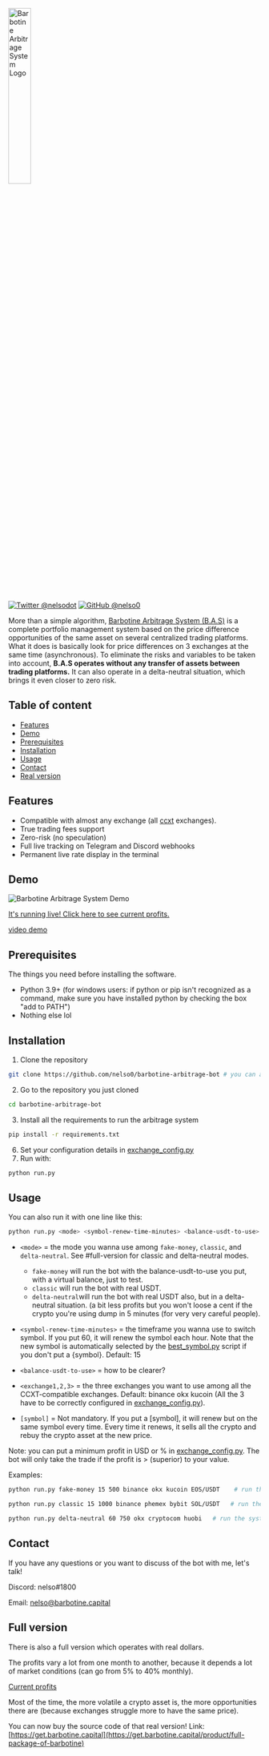 <p align="left">
  <img alt="Barbotine Arbitrage System Logo" width="30%" height="30%" src="https://cdn.discordapp.com/attachments/876447732259225612/1095369391052443708/bas.svg">
</p>

[![Twitter @nelsodot](https://img.shields.io/twitter/url/https/twitter.com/nelsodot.svg?style=social&label=%20%40nelsodot)](https://twitter.com/nelsodot)
[![GitHub @nelso0](https://img.shields.io/github/followers/nelso0?label=follow&style=social)](https://github.com/nelso0)

More than a simple algorithm, [Barbotine Arbitrage System (B.A.S)](https://barbotine.capital) is a complete portfolio management system based on the price difference opportunities of the same asset on several centralized trading platforms.
What it does is basically look for price differences on 3 exchanges at the same time (asynchronous).
To eliminate the risks and variables to be taken into account, **B.A.S operates without any transfer of assets between trading platforms.** It can also operate in a delta-neutral situation, which brings it even closer to zero risk.

## Table of content
* [Features](#features)
* [Demo](#demo)
* [Prerequisites](#prerequis)
* [Installation](#installation)
* [Usage](#usage)
* [Contact](#contact)
* [Real version](#full-version)
<a name="features"/>
 
## Features

* Compatible with almost any exchange (all [ccxt](https://github.com/ccxt/ccxt) exchanges).
* True trading fees support
* Zero-risk (no speculation)
* Full live tracking on Telegram and Discord webhooks
* Permanent live rate display in the terminal

<a name="demo"/>
 
## Demo

![Barbotine Arbitrage System Demo](https://media.discordapp.net/attachments/876447732259225612/1095816511760904322/arbitrage.gif)

[It's running live! Click here to see current profits.](https://barbotine.capital/arbitrage-instance)

[video demo](https://youtu.be/-HG05ZSeAp8)

<a name="prerequis"/>
 
## Prerequisites

The things you need before installing the software.

* Python 3.9+ (for windows users: if python or pip isn't recognized as a command, make sure you have installed python by checking the box "add to PATH")
* Nothing else lol

<a name="installation"/>
 
## Installation

1. Clone the repository 
```sh
git clone https://github.com/nelso0/barbotine-arbitrage-bot # you can also download the zip file
```
2. Go to the repository you just cloned
```sh
cd barbotine-arbitrage-bot
```
3. Install all the requirements to run the arbitrage system
```sh
pip install -r requirements.txt
```
6. Set your configuration details in [exchange_config.py](exchange_config.py)
5. Run with:
```sh
python run.py
```

<a name="usage"/>
 
## Usage

You can also run it with one line like this:

```sh
python run.py <mode> <symbol-renew-time-minutes> <balance-usdt-to-use> <exchange1> <exchange2> <exchange3> [symbol]
```


* ```<mode>``` = the mode you wanna use among ```fake-money```, ```classic```, and ```delta-neutral```. See #full-version for classic and delta-neutral modes. 
  
  * ```fake-money``` will run the bot with the balance-usdt-to-use you put, with a virtual balance, just to test.
  * ```classic``` will run the bot with real USDT.
  * ```delta-neutral```will run the bot with real USDT also, but in a delta-neutral situation. (a bit less profits but you won't loose a cent if the crypto you're using dump in 5 minutes (for very very careful people).
  
  
  
* ```<symbol-renew-time-minutes>``` = the timeframe you wanna use to switch symbol. If you put 60, it will renew the symbol each hour. Note that the new symbol is automatically selected by the [best_symbol.py](best-symbol.py) script if you don't put a {symbol}. Default: 15



* ```<balance-usdt-to-use>``` = how to be clearer? 


* ```<exchange1,2,3>``` = the three exchanges you want to use among all the CCXT-compatible exchanges. Default: binance okx kucoin (All the 3 have to be correctly configured in [exchange_config.py](exchange_config.py)).


* ```[symbol]``` = Not mandatory. If you put a [symbol], it will renew but on the same symbol every time. Every time it renews, it sells all the crypto and rebuy the crypto asset at the new price. 

Note: you can put a minimum profit in USD or % in [exchange_config.py](exchange_config.py). The bot will only take the trade if the profit is > (superior) to your value.

Examples:

```sh
python run.py fake-money 15 500 binance okx kucoin EOS/USDT    # run the system with 500 USDT and renew symbol every 15 minutes, with binance okx and kucoin
```
```sh
python run.py classic 15 1000 binance phemex bybit SOL/USDT   # run the system with 1000 USDT on binance phemex and bybit on SOL/USDT continuously (change the symbol to SOL/USDT each 15 minutes).
```
```sh
python run.py delta-neutral 60 750 okx cryptocom huobi   # run the system in a delta-neutral situation with 750 USDT and renew the symbol each hour, on okx crypto.com and huobi. Note that with same amount of USDT, the delta-neutral mode will have 2/3 of the profits of the classic mode because it has less liquidity to invest in arbitrage opportunities.
```

## Contact

If you have any questions or you want to discuss of the bot with me, let's talk!

Discord: nelso#1800

Email: [nelso@barbotine.capital](mailto:nelso@barbotine.capital)

<a name="full-version"/>
 
## Full version

There is also a full version which operates with real dollars.

The profits vary a lot from one month to another, because it depends a lot of market conditions (can go from 5% to 40% monthly).

[Current profits](https://barbotine.capital/arbitrage-instance)

Most of the time, the more volatile a crypto asset is, the more opportunities there are (because exchanges struggle more to have the same price). 

You can now buy the source code of that real version!
Link: [https://get.barbotine.capital](https://get.barbotine.capital/product/full-package-of-barbotine)
